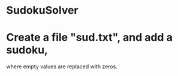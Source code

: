 # SudokuSolver
# Сreate a file "sud.txt", and add a sudoku,
  where empty values are replaced with zeros.
